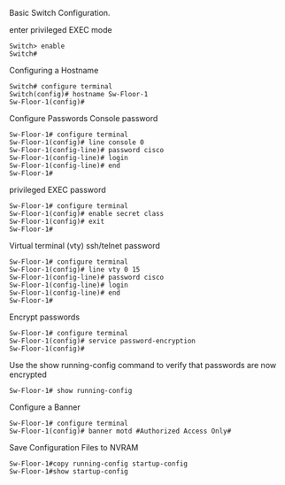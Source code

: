 Basic Switch Configuration.

enter privileged EXEC mode
```
Switch> enable
Switch# 
```
Configuring a Hostname
```
Switch# configure terminal
Switch(config)# hostname Sw-Floor-1
Sw-Floor-1(config)#
```

Configure Passwords 
Console password
```
Sw-Floor-1# configure terminal
Sw-Floor-1(config)# line console 0
Sw-Floor-1(config-line)# password cisco
Sw-Floor-1(config-line)# login
Sw-Floor-1(config-line)# end
Sw-Floor-1#
```
privileged EXEC password
```
Sw-Floor-1# configure terminal
Sw-Floor-1(config)# enable secret class
Sw-Floor-1(config)# exit
Sw-Floor-1#
```
Virtual terminal (vty) ssh/telnet password
```
Sw-Floor-1# configure terminal
Sw-Floor-1(config)# line vty 0 15
Sw-Floor-1(config-line)# password cisco
Sw-Floor-1(config-line)# login
Sw-Floor-1(config-line)# end
Sw-Floor-1#
```
Encrypt passwords
```
Sw-Floor-1# configure terminal
Sw-Floor-1(config)# service password-encryption
Sw-Floor-1(config)#
```
Use the show running-config command to verify that passwords are now encrypted
```
Sw-Floor-1# show running-config
```
Configure a Banner
```
Sw-Floor-1# configure terminal
Sw-Floor-1(config)# banner motd #Authorized Access Only#
```
Save Configuration Files to NVRAM
```
Sw-Floor-1#copy running-config startup-config
Sw-Floor-1#show startup-config
```
